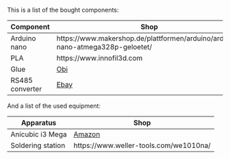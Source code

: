 This is a list of the bought components:

<table>
<thead>
<tr>
<th>Component</th>
<th>Shop</th>
</tr>
</thead>
<tbody>
<tr>
<td>Arduino nano</td>
<td>https://www.makershop.de/plattformen/arduino/arduino-nano-atmega328p-geloetet/</td>
</tr>
<tr>
<td>PLA</td>
<td>https://www.innofil3d.com</td>
</tr>
<tr>
<td>Glue</td>
<td><a href="https://www.obi.de/lackreparatur-karosseriereparatur/presto-kunststoffspachtel-250-g"/p/6636450>Obi</a></td>
</tr>
<tr>
<td>RS485 converter</td>
<td><a href="https://www.ebay.de/sch/i.html?_odkw=Max+485&_osacat=0&_from=R40&_trksid=p2045573.m570.l1313.TR4.TRC0.A0.H0.XMax485.TRS0&_nkw=Max485&_sacat=0">Ebay</a></td>
</tr>
</tbody>
</table>

And a list of the used equipment:

<table>
<thead>
<tr>
<th>Apparatus</th>
<th>Shop</th>
</tr>
</thead>
<tbody>
<tr>
<td>Anicubic i3 Mega</td>
<td>
<a href="https://www.amazon.de/Anycubic-größerer-Druckgröße-Touchscreen-Filament/dp/B06XDFQ3LR/ref=sr_1_5?__mk_de_DE=ÅMÅŽÕÑ&crid=3QMVYAA6NFT6H&keywords=anycubic+i3+mega&qid=1568634754&s=gateway&sprefix=anycub%2Caps%2C159&sr=8-5">Amazon</a>
</td>
</tr>
<tr>
<td>Soldering station</td>
<td>https://www.weller-tools.com/we1010na/</td>
</tr>
</tbody>
</table>
